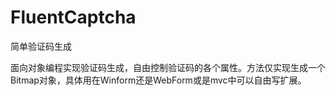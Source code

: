 # FluentCaptcha
简单验证码生成

面向对象编程实现验证码生成，自由控制验证码的各个属性。方法仅实现生成一个Bitmap对象，具体用在Winform还是WebForm或是mvc中可以自由写扩展。
